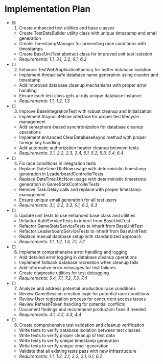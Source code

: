 # Implementation Plan

- [x] 1. Create enhanced test utilities and base classes





  - Create TestDataBuilder utility class with unique timestamp and email generation
  - Create TimestampManager for preventing race conditions with timestamps
  - Create BaseUnitTest abstract class for improved unit test isolation
  - _Requirements: 1.1, 3.1, 3.2, 6.1, 6.2_

- [ ] 2. Enhance TestWebApplicationFactory for better database isolation
  - Implement thread-safe database name generation using counter and timestamp
  - Add improved database cleanup mechanisms with proper error handling
  - Ensure each test class gets a truly unique database instance
  - _Requirements: 1.1, 1.2, 1.3_

- [ ] 3. Improve BaseIntegrationTest with robust cleanup and initialization
  - Implement IAsyncLifetime interface for proper test lifecycle management
  - Add semaphore-based synchronization for database cleanup operations
  - Implement enhanced ClearDatabaseAsync method with proper foreign key handling
  - Add automatic authorization header cleanup between tests
  - _Requirements: 2.1, 2.2, 2.3, 2.4, 5.1, 5.2, 5.3, 5.4, 6.4_

- [ ] 4. Fix race conditions in integration tests
  - Replace DateTime.UtcNow usage with deterministic timestamp generation in LeaderboardControllerTests
  - Replace DateTime.UtcNow usage with deterministic timestamp generation in GameStatsControllerTests
  - Remove Task.Delay calls and replace with proper timestamp management
  - Ensure unique email generation for all test users
  - _Requirements: 3.1, 3.2, 3.3, 6.1, 6.2, 6.3_

- [ ] 5. Update unit tests to use enhanced base class and utilities
  - Refactor AuthServiceTests to inherit from BaseUnitTest
  - Refactor GameStatsServiceTests to inherit from BaseUnitTest
  - Refactor LeaderboardServiceTests to inherit from BaseUnitTest
  - Replace manual database setup with standardized approach
  - _Requirements: 1.1, 1.2, 1.3, 7.1, 7.2_

- [ ] 6. Implement comprehensive error handling and logging
  - Add detailed error logging in database cleanup operations
  - Implement fallback database recreation when cleanup fails
  - Add informative error messages for test failures
  - Create diagnostic utilities for test debugging
  - _Requirements: 5.4, 7.1, 7.2, 7.3, 7.4_

- [ ] 7. Analyze and address potential production race conditions
  - Review GameSession creation logic for potential race conditions
  - Review User registration process for concurrent access issues
  - Review RefreshToken handling for potential conflicts
  - Document findings and recommend production fixes if needed
  - _Requirements: 4.1, 4.2, 4.3, 4.4_

- [ ] 8. Create comprehensive test validation and cleanup verification
  - Write tests to verify database isolation between test classes
  - Write tests to verify proper cleanup of test data
  - Write tests to verify unique timestamp generation
  - Write tests to verify unique email generation
  - Validate that all existing tests pass with new infrastructure
  - _Requirements: 1.1, 1.2, 2.1, 2.2, 3.1, 6.1, 6.2_